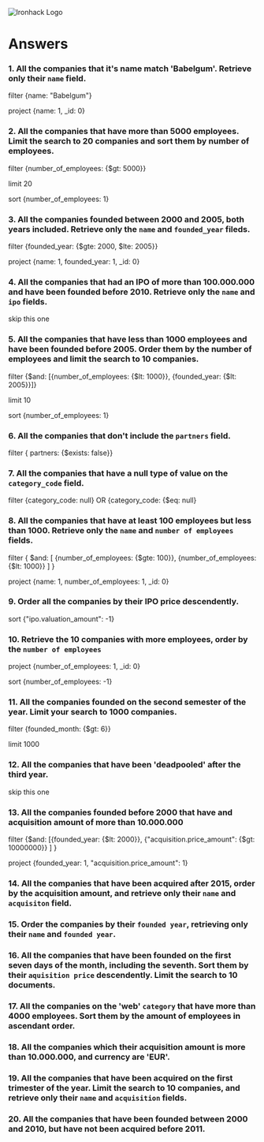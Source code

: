 ![Ironhack Logo](https://i.imgur.com/1QgrNNw.png)

# Answers

### 1. All the companies that it's name match 'Babelgum'. Retrieve only their `name` field.

filter
{name: "Babelgum"}

project
{name: 1, _id: 0}

### 2. All the companies that have more than 5000 employees. Limit the search to 20 companies and sort them by **number of employees**.

filter
{number_of_employees: {$gt: 5000}}

limit
20

sort
{number_of_employees: 1}

### 3. All the companies founded between 2000 and 2005, both years included. Retrieve only the `name` and `founded_year` fileds.

filter
{founded_year: {$gte: 2000, $lte: 2005}}

project
{name: 1, founded_year: 1, _id: 0}


### 4. All the companies that had an IPO of more than 100.000.000 and have been founded before 2010. Retrieve only the `name` and `ipo` fields.

skip this one

### 5. All the companies that have less than 1000 employees and have been founded before 2005. Order them by the number of employees and limit the search to 10 companies.

filter
{$and: [{number_of_employees: {$lt: 1000}}, {founded_year: {$lt: 2005}}]}

limit
10

sort
{number_of_employees: 1}

### 6. All the companies that don't include the `partners` field.

filter
{ partners: {$exists: false}}


### 7. All the companies that have a null type of value on the `category_code` field.

filter
{category_code: null} OR {category_code: {$eq: null}

### 8. All the companies that have at least 100 employees but less than 1000. Retrieve only the `name` and `number of employees` fields.

filter
{ $and: [ {number_of_employees: {$gte: 100}}, {number_of_employees: {$lt: 1000}} ] }

project
{name: 1, number_of_employees: 1, _id: 0}


### 9. Order all the companies by their IPO price descendently.

sort
{"ipo.valuation_amount": -1}

### 10. Retrieve the 10 companies with more employees, order by the `number of employees`

project
{number_of_employees: 1, _id: 0}

sort
{number_of_employees: -1}

### 11. All the companies founded on the second semester of the year. Limit your search to 1000 companies.

filter
{founded_month: {$gt: 6}}

limit
1000

### 12. All the companies that have been 'deadpooled' after the third year.

skip this one

### 13. All the companies founded before 2000 that have and acquisition amount of more than 10.000.000

filter
{$and: [{founded_year: {$lt: 2000}}, {"acquisition.price_amount": {$gt: 10000000}} ] }

project
{founded_year: 1, "acquisition.price_amount": 1}


### 14. All the companies that have been acquired after 2015, order by the acquisition amount, and retrieve only their `name` and `acquisiton` field.


### 15. Order the companies by their `founded year`, retrieving only their `name` and `founded year`.


### 16. All the companies that have been founded on the first seven days of the month, including the seventh. Sort them by their `aquisition price` descendently. Limit the search to 10 documents.


### 17. All the companies on the 'web' `category` that have more than 4000 employees. Sort them by the amount of employees in ascendant order.


### 18. All the companies which their acquisition amount is more than 10.000.000, and currency are 'EUR'.


### 19. All the companies that have been acquired on the first trimester of the year. Limit the search to 10 companies, and retrieve only their `name` and `acquisition` fields.



### 20. All the companies that have been founded between 2000 and 2010, but have not been acquired before 2011.

